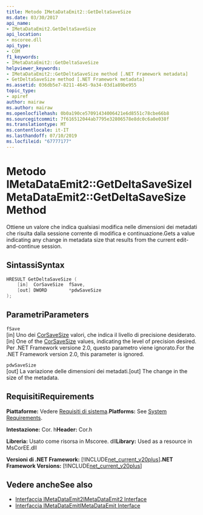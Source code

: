 ```yaml
---
title: Metodo IMetaDataEmit2::GetDeltaSaveSize
ms.date: 03/30/2017
api_name:
- IMetaDataEmit2.GetDeltaSaveSize
api_location:
- mscoree.dll
api_type:
- COM
f1_keywords:
- IMetaDataEmit2::GetDeltaSaveSize
helpviewer_keywords:
- IMetaDataEmit2::GetDeltaSaveSize method [.NET Framework metadata]
- GetDeltaSaveSize method [.NET Framework metadata]
ms.assetid: 036db5e7-8211-4645-9a34-03d1a89be955
topic_type:
- apiref
author: mairaw
ms.author: mairaw
ms.openlocfilehash: 0b0a190ce57091434006421e6d8551c78cbe66b8
ms.sourcegitcommit: 7f616512044ab7795e32806578e8dc0c6a0e038f
ms.translationtype: MT
ms.contentlocale: it-IT
ms.lasthandoff: 07/10/2019
ms.locfileid: "67777177"
---
```

# <a name="imetadataemit2getdeltasavesize-method"></a><span data-ttu-id="c2b4b-102">Metodo IMetaDataEmit2::GetDeltaSaveSize</span><span class="sxs-lookup"><span data-stu-id="c2b4b-102">IMetaDataEmit2::GetDeltaSaveSize Method</span></span>
<span data-ttu-id="c2b4b-103">Ottiene un valore che indica qualsiasi modifica nelle dimensioni dei metadati che risulta dalla sessione corrente di modifica e continuazione.</span><span class="sxs-lookup"><span data-stu-id="c2b4b-103">Gets a value indicating any change in metadata size that results from the current edit-and-continue session.</span></span>  
  
## <a name="syntax"></a><span data-ttu-id="c2b4b-104">Sintassi</span><span class="sxs-lookup"><span data-stu-id="c2b4b-104">Syntax</span></span>  
  
```cpp  
HRESULT GetDeltaSaveSize (  
    [in]  CorSaveSize  fSave,  
    [out] DWORD        *pdwSaveSize  
);  
```  
  
## <a name="parameters"></a><span data-ttu-id="c2b4b-105">Parametri</span><span class="sxs-lookup"><span data-stu-id="c2b4b-105">Parameters</span></span>  
 `fSave`  
 <span data-ttu-id="c2b4b-106">[in] Uno dei [CorSaveSize](../../../../docs/framework/unmanaged-api/metadata/corsavesize-enumeration.md) valori, che indica il livello di precisione desiderato.</span><span class="sxs-lookup"><span data-stu-id="c2b4b-106">[in] One of the [CorSaveSize](../../../../docs/framework/unmanaged-api/metadata/corsavesize-enumeration.md) values, indicating the level of precision desired.</span></span> <span data-ttu-id="c2b4b-107">Per .NET Framework versione 2.0, questo parametro viene ignorato.</span><span class="sxs-lookup"><span data-stu-id="c2b4b-107">For the .NET Framework version 2.0, this parameter is ignored.</span></span>  
  
 `pdwSaveSize`  
 <span data-ttu-id="c2b4b-108">[out] La variazione delle dimensioni dei metadati.</span><span class="sxs-lookup"><span data-stu-id="c2b4b-108">[out] The change in the size of the metadata.</span></span>  
  
## <a name="requirements"></a><span data-ttu-id="c2b4b-109">Requisiti</span><span class="sxs-lookup"><span data-stu-id="c2b4b-109">Requirements</span></span>  
 <span data-ttu-id="c2b4b-110">**Piattaforme:** Vedere [Requisiti di sistema](../../../../docs/framework/get-started/system-requirements.md).</span><span class="sxs-lookup"><span data-stu-id="c2b4b-110">**Platforms:** See [System Requirements](../../../../docs/framework/get-started/system-requirements.md).</span></span>  
  
 <span data-ttu-id="c2b4b-111">**Intestazione:** Cor. h</span><span class="sxs-lookup"><span data-stu-id="c2b4b-111">**Header:** Cor.h</span></span>  
  
 <span data-ttu-id="c2b4b-112">**Libreria:** Usato come risorsa in Mscoree. dll</span><span class="sxs-lookup"><span data-stu-id="c2b4b-112">**Library:** Used as a resource in MsCorEE.dll</span></span>  
  
 <span data-ttu-id="c2b4b-113">**Versioni di .NET Framework:** [!INCLUDE[net_current_v20plus](../../../../includes/net-current-v20plus-md.md)]</span><span class="sxs-lookup"><span data-stu-id="c2b4b-113">**.NET Framework Versions:** [!INCLUDE[net_current_v20plus](../../../../includes/net-current-v20plus-md.md)]</span></span>  
  
## <a name="see-also"></a><span data-ttu-id="c2b4b-114">Vedere anche</span><span class="sxs-lookup"><span data-stu-id="c2b4b-114">See also</span></span>

- [<span data-ttu-id="c2b4b-115">Interfaccia IMetaDataEmit2</span><span class="sxs-lookup"><span data-stu-id="c2b4b-115">IMetaDataEmit2 Interface</span></span>](../../../../docs/framework/unmanaged-api/metadata/imetadataemit2-interface.md)
- [<span data-ttu-id="c2b4b-116">Interfaccia IMetaDataEmit</span><span class="sxs-lookup"><span data-stu-id="c2b4b-116">IMetaDataEmit Interface</span></span>](../../../../docs/framework/unmanaged-api/metadata/imetadataemit-interface.md)
